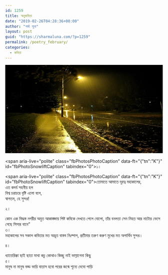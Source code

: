 ```yaml
---
id: 1259
title: অনুকবিতা
date: "2019-02-26T04:28:36+00:00"
author: "শর্মা লুনা"
layout: post
guid: "https://sharmaluna.com/?p=1259"
permalink: /poetry_february/
categories:
  - কবিতা
---
```


[![](/assets/images/wp-content/uploads/2019/02/52527246_2368830323127620_1922629908052312064_n.jpg)](/assets/images/wp-content/uploads/2019/02/52527246_2368830323127620_1922629908052312064_n.jpg)

<span aria-live="polite" class="fbPhotosPhotoCaption" data-ft="{"tn":"K"}" id="fbPhotoSnowliftCaption" tabindex="0"><span class="hasCaption">১। </span></span>

<span aria-live="polite" class="fbPhotosPhotoCaption" data-ft="{"tn":"K"}" id="fbPhotoSnowliftCaption" tabindex="0"><span class="hasCaption">তোমাতে আমাতে দূরত্ব মহাকালের,  
এত কদর্য সহনীয় হল  
বিশ্ব চরাচরে বৃষ্টি এলো বলে,  
স্বাগতম, হে সুন্দর!</span></span>

২।

<div class="_1dwg _1w_m _q7o"><div class="_5pbx userContent _3ds9 _3576" data-ft="{"tn":"K"}" id="js_4ox">কোন এক বিদ্ধস্ত নগরীর অযুত আকাঙ্ক্ষায় পিষ্ট  
কবিকে দেখতে পেলে বোলো,  
তাঁর বনলতা সেন নিহত  
আর নাটোর ভেসে গেছে সিসার বানে”

</div><div class="_3x-2" data-ft="{"tn":"H"}"> ৩।

<div class="_5pbx userContent _3576" data-ft="{"tn":"K"}" id="js_5n5">মহাকালের সব সকাল কবিতার মত অদ্ভূত বাস্তব নিঃষ্পাপ,  
প্রতীমার তরুণ করুণ মুখের মত অপার্থিব সুন্দর।

৪।

<div class="_1dwg _1w_m _q7o"><div class="_5pbx userContent _3ds9 _3576" data-ft="{"tn":"K"}" id="js_5ut">ধ্যাত্তেরিক্কা ছাই  
ছাতা মাথা কচু  
কোথাও কিচ্ছু নাই  
ভাল্লাগেনা কিছু

</div><div class="_3x-2" data-ft="{"tn":"H"}"> ৫।</div><div data-ft="{"tn":"H"}"><div class="_1dwg _1w_m _q7o"><div class="_5pbx userContent _3ds9 _3576" data-ft="{"tn":"K"}" id="js_6s6">মানুষ না  
মানুষ বড্ড ভারি  
বাতাস হবো পরের জন্মে  
শূন্যে দেবো পাড়ি

</div><div class="_3x-2" data-ft="{"tn":"H"}"></div></div></div></div></div></div></div>
